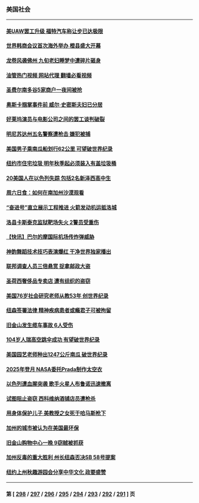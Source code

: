 ### 美国社会
---
#### [美UAW罢工升级 福特汽车称让步已达极限](../../pages/ncid1078160/n14094211.md?10131245) 
#### [世界韩商会议首次海外举办 橙县盛大开幕](../../pages/ncid1078160/n14094249.md?10131245) 
#### [龙卷风袭佛州 九旬老妇睡梦中遭碎片砸身](../../pages/ncid1078160/n14094194.md?10131245) 
#### [油管热门视频 网站代理 翻墙必看视频](http://138.2.39.72:81/youtube.html?epic-marker?10131245)
#### [圣费尔南多谷5家商户一夜间被抢](../../pages/ncid1078160/n14094209.md?10131245) 
#### [奥斯卡掴掌事件前 威尔·史密斯夫妇已分居](../../pages/ncid1078160/n14094205.md?10131245) 
#### [好莱坞演员与电影公司之间的罢工谈判破裂](../../pages/ncid1078160/n14094196.md?10131245) 
#### [明尼苏达州五名警察遭枪击 嫌犯被捕](../../pages/ncid1078160/n14094016.md?10131245) 
#### [美国男子乘南瓜船划行62公里 可望破世界纪录](../../pages/ncid1078160/n14093767.md?10131245) 
#### [纽约市住宅垃圾 明年秋季起必须装入有盖垃圾桶](../../pages/ncid1078160/n14093499.md?10131245) 
#### [20美国人在以色列失踪 包括2名新泽西高中生](../../pages/ncid1078160/n14093453.md?10131245) 
#### [周六日食：如何在南加州沙漠​​观看](../../pages/ncid1078160/n14093344.md?10131245) 
#### [“奋进号”直立展示工程推进 火箭发动机运抵洛城](../../pages/ncid1078160/n14093326.md?10131245) 
#### [洛县卡斯泰克监狱靶场失火 2警员受重伤](../../pages/ncid1078160/n14093288.md?10131245) 
#### [【快讯】巴尔的摩国际机场传炸弹威胁](../../pages/ncid1078160/n14093261.md?10131245) 
#### [神韵舞蹈技术技巧表演爆红 干净世界独家播出](../../pages/ncid1078160/n14092485.md?10131245) 
#### [联邦调查人员三倍悬赏 捉拿邮政大盗](../../pages/ncid1078160/n14092953.md?10131245) 
#### [圣荷西奢侈品专卖店 遭有组织的盗窃](../../pages/ncid1078160/n14092951.md?10131245) 
#### [美国76岁社会研究老师从教53年 创世界纪录](../../pages/ncid1078160/n14092643.md?10131245) 
#### [纽森签署法律 精神疾病患者或瘾君子可被拘留](../../pages/ncid1078160/n14092880.md?10131245) 
#### [旧金山发生缆车事故 6人受伤](../../pages/ncid1078160/n14092771.md?10131245) 
#### [104岁人瑞高空跳伞成功 有望破世界纪录](../../pages/ncid1078160/n14092132.md?10131245) 
#### [美国园艺老师种出1247公斤南瓜 破世界纪录](../../pages/ncid1078160/n14092008.md?10131245) 
#### [2025年登月 NASA委托Prada制作太空衣](../../pages/ncid1078160/n14091356.md?10131245) 
#### [以色列遭血腥突袭 歌手火星人布鲁诺迅速撤离](../../pages/ncid1078160/n14091662.md?10131245) 
#### [试图阻止盗窃 西科维纳酒铺店员遭枪杀](../../pages/ncid1078160/n14091669.md?10131245) 
#### [用身体保护儿子 美教授之女死于哈马斯枪下](../../pages/ncid1078160/n14091683.md?10131245) 
#### [加州的城市被认为在美国最环保](../../pages/ncid1078160/n14091362.md?10131245) 
#### [旧金山购物中心一晚 9窃贼被抓获](../../pages/ncid1078160/n14091289.md?10131245) 
#### [加州反毒的重大胜利 州长纽森否决SB 58号提案](../../pages/ncid1078160/n14091175.md?10131245) 
#### [纽约上州秋趣游园会分享中华文化 政要盛赞](../../pages/ncid1078160/n14090634.md?10131245) 

---
#### 第 [ [298](./298.md?10131245) / [297](./297.md?10131245) / [296](./296.md?10131245) / [295](./295.md?10131245) / [294](./294.md?10131245) / [293](./293.md?10131245) / [292](./292.md?10131245) / [291](./291.md?10131245) ] 页
